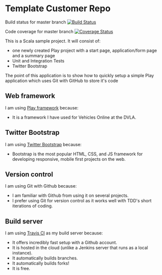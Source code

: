 Template Customer Repo
====

Build status for master branch [![Build Status](https://travis-ci.org/mathswan/template-customer-repo.svg?branch=master)](https://travis-ci.org/mathswan/template-customer-repo)

Code coverage for master branch [![Coverage Status](https://coveralls.io/repos/mathswan/template-customer-repo/badge.png)](https://coveralls.io/r/mathswan/template-customer-repo)


This is a Scala sample project. It will consist of:

* one newly created Play project with a start page, application/form page and a summary page
* Unit and Integration Tests
* Twitter Bootstrap

The point of this application is to show how to quickly setup a simple Play application which uses Git with GitHub to store it's code

Web framework
-------------
I am using [Play framework](http://www.playframework.com/documentation/2.3.x/Home) because:

* It is a framework I have used for Vehicles Online at the DVLA.

Twitter Bootstrap
-------------
I am using [Twitter Bootstrap](http://www.http://getbootstrap.com/) because:

* Bootstrap is the most popular HTML, CSS, and JS framework for developing responsive, mobile first projects on the web.

Version control
---------------

I am using Git with Github because:

* I am familiar with Github from using it on several projects.
* I prefer using Git for version control as it works well with TDD's short iterations of coding.

Build server
------------
I am using [Travis CI](https://travis-ci.org/mathswan) as my build server because:

* It offers incredibly fast setup with a Github account.
* It is hosted in the cloud (unlike a Jenkins server that runs as a local instance).
* It automatically builds branches.
* It automatically builds forks!
* It is free.
